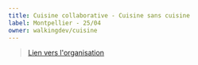 ```yaml
---
title: Cuisine collaborative - Cuisine sans cuisine
label: Montpellier - 25/04
owner: walkingdev/cuisine
---
```


> [Lien vers l'organisation](http://walkingdev.fr)
